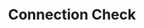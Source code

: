 ---
# -------------------------- #
#        CONTENT TYPE        #
# -------------------------- #

content-type: "api-structure"
key: "connection-check-object"


# -------------------------- #
#        OBJECT INFO         #
# -------------------------- #

title: "Connection Check"
description: "{{ api.data-structures.connection-checks.description | flatify }}"


# -------------------------- #
#      OBJECT ATTRIBUTES     #
# -------------------------- #

object-attributes:
  - name: "error"
    type: "boolean"
    description: "Indicates if the last connection check resulted in an error."
    value: |
      false

  - name: "started_at"
    type: "timestamp"
    description: "The time the last check started."
    value: |
      "2018-02-06T16:15:19Z"

  - name: "completed_at"
    type: "timestamp"
    description: "The time the last check completed."
    value: |
      "2018-02-06T16:16:21Z"

examples:
---